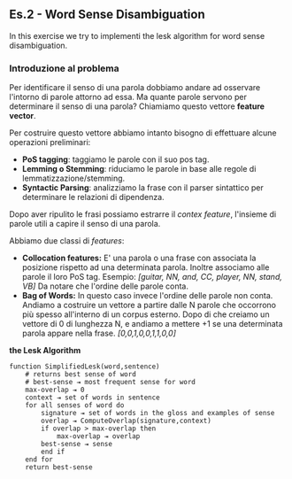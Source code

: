 ## Es.2 - Word Sense Disambiguation

In this exercise we try to implementi the lesk algorithm for word sense disambiguation.

### Introduzione al problema

Per identificare il senso di una parola dobbiamo andare ad osservare l'intorno di parole attorno ad essa.
Ma quante parole servono per determinare il senso di una parola?
Chiamiamo questo vettore **feature vector**.

Per costruire questo vettore abbiamo intanto bisogno di effettuare alcune operazioni preliminari:
- **PoS tagging**: taggiamo le parole con il suo pos tag.
- **Lemming o Stemming**: riduciamo le parole in base alle regole di lemmatizzazione/stemming.
- **Syntactic Parsing**: analizziamo la frase con il parser sintattico per determinare le relazioni di dipendenza.

Dopo aver ripulito le frasi possiamo estrarre il *contex feature*, l'insieme di parole utili a capire il senso 
di una parola.

Abbiamo due classi di *features*:
- **Collocation features:** E' una parola o una frase con associata la posizione rispetto ad una determinata parola. 
    Inoltre associamo alle parole il loro PoS tag. Esempio: *[guitar, NN, and, CC, player, NN, stand, VB]*
    Da notare che l'ordine delle parole conta.
- **Bag of Words:** In questo caso invece l'ordine delle parole non conta. Andiamo a costruire un vettore
    a partire dalle N parole che occorrono più spesso all'interno di un corpus esterno.
    Dopo di che creiamo un vettore di 0 di lunghezza N, e andiamo a mettere +1 se una determinata parola
    appare nella frase. *[0,0,1,0,0,1,1,0,0]*

**the Lesk Algorithm**
```
function SimplifiedLesk(word,sentence)
    # returns best sense of word
    # best-sense ⇥ most frequent sense for word
    max-overlap ⇥ 0
    context ⇥ set of words in sentence
    for all senses of word do
        signature ⇥ set of words in the gloss and examples of sense
        overlap ⇥ ComputeOverlap(signature,context)
        if overlap > max-overlap then
            max-overlap ⇥ overlap
        best-sense ⇥ sense
        end if
    end for
    return best-sense
```
